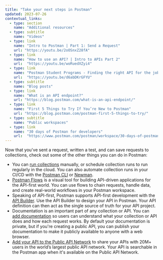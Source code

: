 ```yaml
---
title: "Take your next steps in Postman"
updated: 2023-07-26
contextual_links:
  - type: section
    name: "Additional resources"
  - type: subtitle
    name: "Videos"
  - type: link
    name: "Intro to Postman | Part 1: Send a Request"
    url: "https://youtu.be/2oOSnxZ28fA"
  - type: link
    name: "How to use an API? | Intro to APIs Part 2"
    url:  "https://youtu.be/woRuedXZyi4"
  - type: link
    name: "Postman Student Programs - Finding the right API for the job"
    url:  "https://youtu.be/d6abDKrGFYU"
  - type: subtitle
    name: "Blog posts"
  - type: link
    name: "What is an API endpoint?"
    url: "https://blog.postman.com/what-is-an-api-endpoint/"
  - type: link
    name: "First 5 Things to Try If You’re New to Postman"
    url: "https://blog.postman.com/postman-first-5-things-to-try/"
  - type: subtitle
    name: "Public workspaces"
  - type: link
    name: "30 days of Postman for developers"
    url:  "https://www.postman.com/postman/workspace/30-days-of-postman-for-developers/overview"
---
```


Now that you've sent a request, written a test, and can save requests to collections, check out some of the other things you can do in Postman:

* You can [run collections](/docs/collections/running-collections/running-collections-overview/) manually, or schedule collection runs to run regularly in the cloud. You can also automate collection runs in your CI/CD with the [Postman CLI](/docs/postman-cli/postman-cli-overview/) or [Newman](/docs/collections/using-newman-cli/command-line-integration-with-newman/).
* [Postman Flows](/docs/postman-flows/gs/flows-overview/) is a visual tool for building API-driven applications for the API-first world. You can use flows to chain requests, handle data, and create real-world workflows in your Postman workspace.
* Speaking of API-first, Postman supports API-first development with the [API Builder](/docs/designing-and-developing-your-api/the-api-workflow/). Use the API Builder to design your API in Postman. Your API definition can then act as the single source of truth for your API project.
* Documentation is an important part of any collection or API. You can [add documentation](/docs/publishing-your-api/documenting-your-api/) so users can understand what your collection or API does and how each request works. By default your documentation is private, but if you're creating a public API, you can publish your documentation to make it publicly available to anyone with a web browser.
* [Add your API to the Public API Network](/docs/collaborating-in-postman/public-api-network/public-api-network-overview/) to share your APIs with 20M+ users in the world’s largest public API network. Your API is searchable in the Postman app when it's available on the Public API Network.
